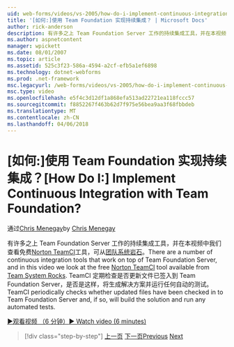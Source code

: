 ```yaml
---
uid: web-forms/videos/vs-2005/how-do-i-implement-continuous-integration-with-team-foundation
title: '[如何:]使用 Team Foundation 实现持续集成？ | Microsoft Docs'
author: rick-anderson
description: 有许多之上 Team Foundation Server 工作的持续集成工具，并在本视频中我们查看可用的 Norton TeamCI 工具 avail...
ms.author: aspnetcontent
manager: wpickett
ms.date: 08/01/2007
ms.topic: article
ms.assetid: 525c3f23-586a-4594-a2cf-efb5a1ef6898
ms.technology: dotnet-webforms
ms.prod: .net-framework
msc.legacyurl: /web-forms/videos/vs-2005/how-do-i-implement-continuous-integration-with-team-foundation
msc.type: video
ms.openlocfilehash: e5f4c3d12df1a868efa513ad22721ea118fccc57
ms.sourcegitcommit: f8852267f463b62d7f975e56bea9aa3f68fbbdeb
ms.translationtype: MT
ms.contentlocale: zh-CN
ms.lasthandoff: 04/06/2018
---
```

<a name="how-do-i-implement-continuous-integration-with-team-foundation"></a><span data-ttu-id="4e2d2-104">[如何:]使用 Team Foundation 实现持续集成？</span><span class="sxs-lookup"><span data-stu-id="4e2d2-104">[How Do I:] Implement Continuous Integration with Team Foundation?</span></span>
====================
<span data-ttu-id="4e2d2-105">通过[Chris Menegay](https://twitter.com/CMenegay)</span><span class="sxs-lookup"><span data-stu-id="4e2d2-105">by [Chris Menegay](https://twitter.com/CMenegay)</span></span>

<span data-ttu-id="4e2d2-106">有许多之上 Team Foundation Server 工作的持续集成工具，并在本视频中我们查看免费[Norton TeamCI](http://teamsystemrocks.com/files/12/tools/entry1018.aspx)工具，可从[团队系统岩石](http://teamsystemrocks.com/)。</span><span class="sxs-lookup"><span data-stu-id="4e2d2-106">There are a number of continuous integration tools that work on top of Team Foundation Server, and in this video we look at the free [Norton TeamCI](http://teamsystemrocks.com/files/12/tools/entry1018.aspx) tool available from [Team System Rocks](http://teamsystemrocks.com/).</span></span> <span data-ttu-id="4e2d2-107">TeamCI 定期检查是否更新文件已签入到 Team Foundation Server，是否是这样，将生成解决方案并运行任何自动的测试。</span><span class="sxs-lookup"><span data-stu-id="4e2d2-107">TeamCI periodically checks whether updated files have been checked in to Team Foundation Server and, if so, will build the solution and run any automated tests.</span></span>

[<span data-ttu-id="4e2d2-108">&#9654;观看视频 （6 分钟）</span><span class="sxs-lookup"><span data-stu-id="4e2d2-108">&#9654; Watch video (6 minutes)</span></span>](https://channel9.msdn.com/Blogs/ASP-NET-Site-Videos/how-do-i-implement-continuous-integration-with-team-foundation)

> [!div class="step-by-step"]
> <span data-ttu-id="4e2d2-109">[上一页](how-do-i-discover-application-changes-prior-to-deployment.md)
> [下一页](how-do-i-automate-testing-using-team-build.md)</span><span class="sxs-lookup"><span data-stu-id="4e2d2-109">[Previous](how-do-i-discover-application-changes-prior-to-deployment.md)
[Next](how-do-i-automate-testing-using-team-build.md)</span></span>
